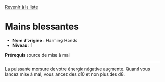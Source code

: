 [Revenir à la liste](..)

# Mains blessantes

 * **Nom d'origine** : Harming Hands
 * **Niveau** : 1


<p><strong>Prérequis</strong> source de mise à mal</p>
<hr>
<p>La puissante morsure de votre énergie négative augmente. Quand vous lancez mise à mal, vous lancez des d10 et non plus des d8.</p>